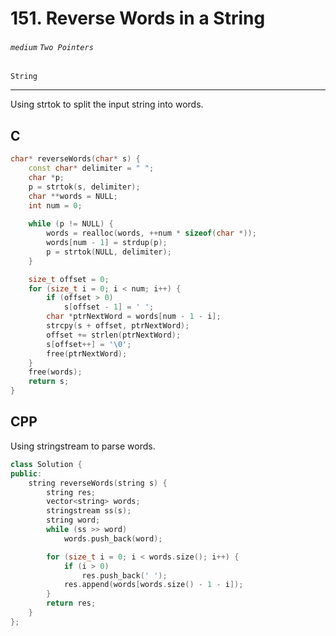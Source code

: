 # 151. Reverse Words in a String
###### `medium` `Two Pointers`
`String`

---

Using strtok to split the input string into words.

## C

```cpp
char* reverseWords(char* s) {
    const char* delimiter = " ";
    char *p;
    p = strtok(s, delimiter);
    char **words = NULL;
    int num = 0;
    
    while (p != NULL) {
        words = realloc(words, ++num * sizeof(char *));
        words[num - 1] = strdup(p);   
        p = strtok(NULL, delimiter);	
    }

    size_t offset = 0;
    for (size_t i = 0; i < num; i++) {
        if (offset > 0)
            s[offset - 1] = ' ';
        char *ptrNextWord = words[num - 1 - i];
        strcpy(s + offset, ptrNextWord);
        offset += strlen(ptrNextWord);
        s[offset++] = '\0';
        free(ptrNextWord);
    }
    free(words);
    return s;
}
```

## CPP

Using stringstream to parse words.

```cpp
class Solution {
public:
    string reverseWords(string s) {
        string res;
        vector<string> words;
        stringstream ss(s);
        string word;
        while (ss >> word) 
            words.push_back(word);

        for (size_t i = 0; i < words.size(); i++) {
            if (i > 0)
                res.push_back(' ');
            res.append(words[words.size() - 1 - i]);
        }
        return res;
    }
};
```